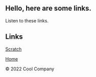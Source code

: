 ## Hello, here are some links.
Listen to these links.
## Links
[Scratch](https://scratch.mit.edu/projects/632248035/)

[Home](https://Roblox16.github.io/The-Game)

© 2022 Cool Company
